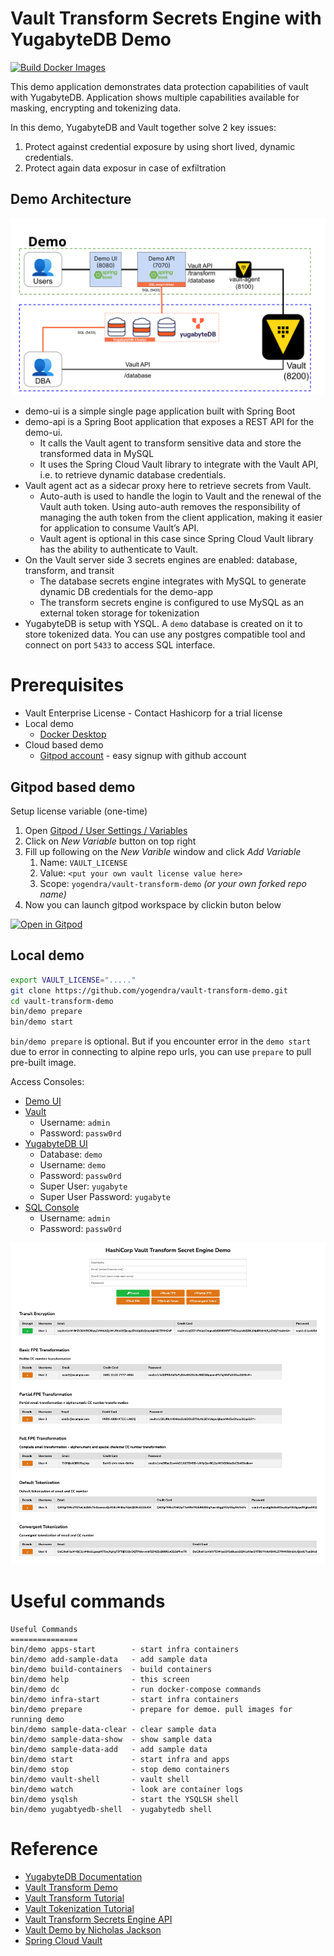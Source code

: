 # Vault Transform Secrets Engine with YugabyteDB Demo

[![Build Docker Images](https://github.com/yogendra/vault-transform-demo/actions/workflows/docker-image.yml/badge.svg)](https://github.com/yogendra/vault-transform-demo/actions/workflows/docker-image.yml)

This demo application demonstrates data protection capabilities of vault with YugabyteDB. Application shows multiple capabilities available for masking, encrypting and tokenizing data.

In this demo, YugabyteDB and Vault together solve 2 key issues:
1. Protect against credential exposure by using short lived, dynamic credentials.
2. Protect again data exposur in case of exfiltration

## Demo Architecture

![Demo Architecture](assets/vault_transform_demo_yb.svg)

- demo-ui is a simple single page application built with Spring Boot
- demo-api is a Spring Boot application that exposes a REST API for the demo-ui.
  - It calls the Vault agent to transform sensitive data and store the transformed data in MySQL
  - It uses the Spring Cloud Vault library to integrate with the Vault API, i.e. to retrieve dynamic database credentials.
- Vault agent act as a sidecar proxy here to retrieve secrets from Vault.
  - Auto-auth is used to handle the login to Vault and the renewal of the Vault auth token. Using auto-auth removes the responsibility of managing the auth token from the client application, making it easier for application to consume Vault’s API.
  - Vault agent is optional in this case since Spring Cloud Vault library has the ability to authenticate to Vault.
- On the Vault server side 3 secrets engines are enabled: database, transform, and transit
  - The database secrets engine integrates with MySQL to generate dynamic DB credentials for the demo-app
  - The transform secrets engine is configured to use MySQL as an external token storage for tokenization
- YugabyteDB is setup with YSQL. A `demo` database is created on it to store tokenized data. You can use any postgres compatible tool and connect on port `5433` to access SQL interface.

# Prerequisites
- Vault Enterprise License - Contact Hashicorp for a trial license
- Local demo
  - [Docker Desktop](https://www.docker.com/products/docker-desktop/)
- Cloud based demo
  - [Gitpod account](https://gitpod.io) - easy signup with github account

## Gitpod based demo

Setup license variable (one-time)

1. Open  [Gitpod / User Settings / Variables](https://gitpod.io/user/variables)
1. Click on *New Variable* button on top right
1. Fill up following on the *New Varible* window and click *Add Variable*
    1. Name: `VAULT_LICENSE`
    1. Value: `<put your own vault license value here>`
    1. Scope: `yogendra/vault-transform-demo` *(or your own forked repo name)*
1. Now you can launch gitpod workspace by clickin buton below

[![Open in Gitpod][logo-gitpod]][gp-launch]

## Local demo

```bash
export VAULT_LICENSE="....."
git clone https://github.com/yogendra/vault-transform-demo.git
cd vault-transform-demo
bin/demo prepare
bin/demo start
```

`bin/demo prepare` is optional. But if you encounter error in the `demo start` due to error in
connecting to alpine repo urls, you can use `prepare` to pull pre-built image.


Access Consoles:
- [Demo UI](http://localhost:8080)
- [Vault](http://localhost:8200)
  - Username: `admin`
  - Password: `passw0rd`
- [YugabyteDB UI](http://localhost:15433)
  - Database: `demo`
  - Username: `demo`
  - Password: `passw0rd`
  - Super User: `yugabyte`
  - Super User Password: `yugabyte`
- [SQL Console](http://localhost:3000)
  - Username: `admin`
  - Password: `passw0rd`

![Demo UI](assets/vault_transform_demo_ui.png)

# Useful commands
```shell
Useful Commands
===============
bin/demo apps-start        - start infra containers
bin/demo add-sample-data   - add sample data
bin/demo build-containers  - build containers
bin/demo help              - this screen
bin/demo dc                - run docker-compose commands
bin/demo infra-start       - start infra containers
bin/demo prepare           - prepare for demoe. pull images for running demo
bin/demo sample-data-clear - clear sample data
bin/demo sample-data-show  - show sample data
bin/demo sample-data-add   - add sample data
bin/demo start             - start infra and apps
bin/demo stop              - stop demo containers
bin/demo vault-shell       - vault shell
bin/demo watch             - look are container logs
bin/demo ysqlsh            - start the YSQLSH shell
bin/demo yugabtyedb-shell  - yugabytedb shell
```

# Reference
- [YugabyteDB Documentation](https://docs.yugabyte.com)
- [Vault Transform Demo](https://github.com/tkaburagi/vault-transformation-demo/tree/master)
- [Vault Transform Tutorial](https://developer.hashicorp.com/vault/tutorials/adp/transform)
- [Vault Tokenization Tutorial](https://developer.hashicorp.com/vault/tutorials/adp/tokenization)
- [Vault Transform Secrets Engine API](https://developer.hashicorp.com/vault/api-docs/secret/transform#transform-secrets-engine-api)
- [Vault Demo by Nicholas Jackson](https://github.com/nicholasjackson/demo-vault)
- [Spring Cloud Vault](https://cloud.spring.io/spring-cloud-vault/reference/html/#_quick_start)




[logo-gitpod]: https://gitpod.io/button/open-in-gitpod.svg
[gp-launch]: https://gitpod.io/#https://github.com/yogendra/vault-transform-demo

